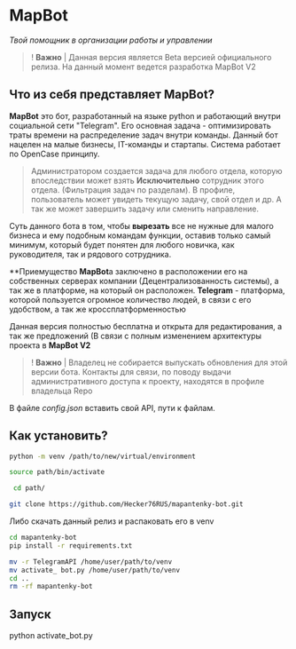 # MapBot
_Твой помощник в организации работы и управлении_

> ! **Важно** | Данная версия является Beta версией официального релиза. На данный момент ведется разработка MapBot V2

## Что из себя представляет **MapBot**?

**MapBot** это бот, разработанный на языке python и работающий внутри социальной сети "Telegram". Его основная задача - оптимизировать траты времени на распределение задач внутри команды. 
Данный бот нацелен на малые бизнесы, IT-команды и стартапы. Система работает по OpenCase принципу. 
> Администратором создается задача для любого отдела, которую впоследствии может взять **Исключительно** сотрудник этого отдела. (Фильтрация задач по разделам).
> В профиле, пользователь может увидеть текущую задачу, свой отдел и др. А так же может завершить задачу или сменить направление.

Суть данного бота в том, чтобы **вырезать** все не нужные для малого бизнеса и ему подобным командам функции, оставив только самый минимум, который будет понятен для любого новичка,
как руководителя, так и рядового сотрудника. 

**Приемущество **MapBot**a заключено в расположении его на собственных серверах компании (Децентрализованность системы), а так же в платформе, на который он расположен.
**Telegram** - платформа, которой пользуется огромное количество людей, в связи с его удобством, а так же кроссплатформенностью

Данная версия полностью бесплатна и открыта для редактирования, а так же предложений (В связи с полным изменением архитектуры проекта в **MapBot V2**

> ! **Важно** | Владелец не собирается выпускать обновления для этой версии бота. Контакты для связи, по поводу выдачи административного доступа к проекту, находятся в профиле владельца Repo

В файле *config.json* вставить свой API, пути к файлам.

## Как установить?

```bash
python -m venv /path/to/new/virtual/environment
```

```bash
source path/bin/activate
```

```bash
 cd path/ 
```
```bash
git clone https://github.com/Hecker76RUS/mapantenky-bot.git
```
Либо скачать данный релиз и распаковать его в venv

```bash
cd mapantenky-bot
pip install -r requirements.txt

mv -r TelegramAPI /home/user/path/to/venv
mv activate_ bot.py /home/user/path/to/venv
cd ..
rm -rf mapantenky-bot
```

## Запуск

python activate_bot.py

